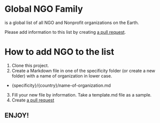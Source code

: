 # Global NGO Family
  is a global list of all NGO and Nonprofit organizations on the Earth.
 
  Please add information to this list by creating [a pull request](https://github.com/ngo-global-family/list/pulls).
  
# How to add NGO to the list
1. Clone this project.
2. Create a Markdown file in one of the specificity folder (or create a new folder) with a name of organization in lower case.
- {specificity}/{country}/name-of-organization.md
3. Fill your new file by information. Take a template.md file as a sample.
4. Create [a pull request](https://github.com/ngo-global-family/list/pulls)

## ENJOY!
